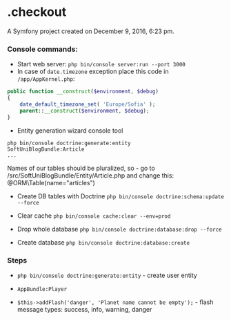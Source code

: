 .checkout
=========

A Symfony project created on December 9, 2016, 6:23 pm.

### Console commands:

- Start web server: `php bin/console server:run --port 3000`
- In case of `date.timezone` exception place this code in `/app/AppKernel.php`:
```php
public function __construct($environment, $debug)
{
    date_default_timezone_set( 'Europe/Sofia' );
    parent::__construct($environment, $debug);
}
```

- Entity generation wizard console tool
```
php bin/console doctrine:generate:entity
SoftUniBlogBundle:Article
...
```

Names of our tables should be pluralized, so - go to /src/SoftUniBlogBundle/Entity/Article.php and change this: @ORM\Table(name="articles")

- Create DB tables with Doctrine
`php bin/console doctrine:schema:update --force`

- Clear cache
`php bin/console cache:clear --env=prod`

- Drop whole database
`php bin/console doctrine:database:drop --force`

- Create database
`php bin/console doctrine:database:create`

### Steps

- `php bin/console doctrine:generate:entity` - create user entity
- `AppBundle:Player`

- `$this->addFlash('danger', 'Planet name cannot be empty');` - flash message types: success, info, warning, danger

